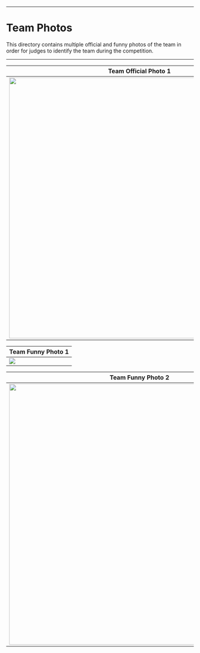 
***

Team Photos
===

This directory contains multiple official and funny photos of the team in order for judges to identify the team during the competition.

***

| Team Official Photo 1               | Team Official Photo 2           |
| ----------------------------------- | ------------------------------- |
|<img src = "https://github.com/NovusSpartans/NOVUS-SPARTIAT_BatStateUTNEU_Future-Engineers-2024/blob/main/Team%20Photos/Team%20Official%20Photo_1.jpg" width = "700">|<img src = "https://github.com/NovusSpartans/NOVUS-SPARTIAT_BatStateUTNEU_Future-Engineers-2024/blob/main/Team%20Photos/Team%20Official%20Photo_2.jpg" width = "700">|

| Team Funny Photo 1 |
| ------------------ |
| <img src = "https://github.com/NovusSpartans/NOVUS-SPARTIAT_BatStateUTNEU_Future-Engineers-2024/blob/main/Team%20Photos/Team%20Funny%20Photo_1.png">

| Team Funny Photo 2                  | Team Funny Photo 3              |
| ----------------------------------- | ------------------------------- |
|<img src = "https://github.com/NovusSpartans/NOVUS-SPARTIAT_BatStateUTNEU_Future-Engineers-2024/blob/main/Team%20Photos/Team%20Funny%20Photo_2.jpg" width = "700">|<img src = "https://github.com/NovusSpartans/NOVUS-SPARTIAT_BatStateUTNEU_Future-Engineers-2024/blob/main/Team%20Photos/Team%20Funny%20Photo_3.jpg" width = "700">|
